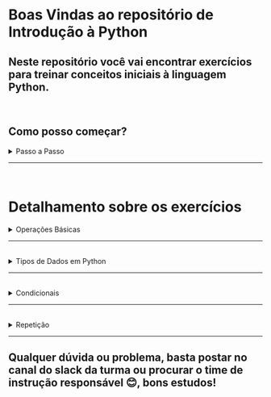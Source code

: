 # Boas Vindas ao repositório de Introdução à Python

## Neste repositório você vai encontrar exercícios para treinar conceitos iniciais à linguagem Python.

<br>

## Como posso começar?
<details>
<summary> Passo a Passo </summary>

1. Tenha o Python instalado em sua máquina ([guia aqui](https://app.betrybe.com/learn/course/5e938f69-6e32-43b3-9685-c936530fd326/module/f04cdb21-382e-4588-8950-3b1a29afd2dd/section/aa76abc8-b842-40d9-b5cc-baa960952129/lesson/3f79a20e-f527-4871-b69b-544310cfbda0 "Guia de configuração de ambiente Python")), caso tenha dúvidas sobre esse ponto, poste no canal da turma e o time responsável irá te ajudar aqui.

> Para nossos exercícios, você precisará dos itens [🐍 Python], [🚚 Pip] e [📚 Venv]

2. Clone este repositório

```bash
git clone git@github.com:tryber/introduction-to-python.git
```

4. Crie o ambiente virtual que será utilizado para instalar as dependências

```bash
python3 -m venv .venv
```

5. Ative o ambiente virtual que foi criado

```bash
source .venv/bin/activate
```

6. Instale os requerimentos deste repositório 

```bash
python3 -m pip install -r dev-requirements.txt
```

7. Execute todos os testes do repositório (note que, enquanto não houver implementação nas funções, os testes falharão!)

```bash
python3 -m pytest
```

8. Execute os testes de um arquivo específico (note que, enquanto não houver implementação nas funções, os testes falharão!)

```bash
python3 -m pytest tests/<caminho/para/o/arquivo/de/teste>
```

9. Execute apenas um teste específico de um arquivo específico (note que, enquanto não houver implementação nas funções, os testes falharão!)

```bash
python3 -m pytest tests/<caminho/para/o/arquivo/de/teste>::<nome_da_função_do_teste>
```

</details>

---

<br>


# Detalhamento sobre os exercícios

<details>

<summary> Operações Básicas </summary>
<br>

## Se quiser ler sobre esse tópico você pode acessar [esta página aqui](https://app.betrybe.com/learn/course/5e938f69-6e32-43b3-9685-c936530fd326/module/290e715d-73e3-4b2d-a3c7-4fe113474070/section/b436f9e0-dfde-4a16-9bad-82f0c559dd45/day/bee44ac6-0782-48cd-9ce8-1811980e558e/lesson/71641e4a-4804-43d0-b91c-b6c0c8724013)

### Os exercícios relacionados às operações básicas na linguagem `Python` estão localizados no arquivo `exercises/basic_operations.py` e o que se espera de cada um destes exercícios está detalhado abaixo:


<br>

1. A função abaixo deve receber dois números e retornar o valor correspondente à soma dos mesmos.

```python
def basic_sum(first_number, second_number):
    return 
```

2. A função abaixo deve receber dois números e retornar o valor correspondente à diferença do primeiro número em relação ao segundo.

```python
def basic_difference(first_number, second_number):
    return 
```

3. A função abaixo deve receber dois números e retornar o valor correspondente ao produto dos mesmos.

```python
def basic_product(first_number, second_number):
    return 
```

4. A função abaixo deve receber dois números e retornar o valor correspondente à divisão do primeiro com o segundo número.

```python
def basic_division(first_number, second_number):
    return 
```

5. A função abaixo deve receber dois números e retornar o valor correspondente à divisão inteira (quociente) do primeiro com o segundo número.

```python
def basic_integer_division(first_number, second_number):
    return 
```

6. A função abaixo deve receber dois números e retornar o valor correspondente ao resto da divisão entre o primeiro e o segundo número.

```python
def basic_remainder(first_number, second_number):
    return 
```

7. A função abaixo deve receber dois números e retornar o valor correspondente ao primeiro número elevado ao segundo.

```python
def basic_potentiation(first_number, second_number):
    return 
```

</details>

---

<br>
<details>

<summary> Tipos de Dados em Python </summary>
<br>


## Se quiser ler sobre esse tópico você pode acessar [esta página aqui](https://app.betrybe.com/learn/course/5e938f69-6e32-43b3-9685-c936530fd326/module/290e715d-73e3-4b2d-a3c7-4fe113474070/section/b436f9e0-dfde-4a16-9bad-82f0c559dd45/day/bee44ac6-0782-48cd-9ce8-1811980e558e/lesson/358c149a-b1cb-4c04-bb05-508f17e20b50)

### Os exercícios relacionados aos tipos de dados no `Python` estão localizados no arquivo `exercises/python_data_types.py` e o que se espera de cada um destes exercícios está detalhado abaixo:


<br>

1. A função abaixo deve verificar se o valor recebido como parâmetro é do tipo booleano.

```python
def is_bool(value):
    return 
```

2. A função abaixo deve verificar se o valor recebido como parâmetro é do tipo inteiro.

```python
def is_int(value):
    return 
```

3. A função abaixo deve verificar se o valor recebido como parâmetro é do tipo float.

```python
def is_float(value):
    return  
```

4. A função abaixo deve verificar se o valor recebido como parâmetro é do tipo string.

```python
def is_string(value):
    return 
```

5. A função abaixo deve verificar se o valor recebido como parâmetro é do tipo lista.

```python
def is_list(value):
    return 
```

6. A função abaixo deve verificar se o valor recebido como parâmetro é do tipo tupla.

```python
def is_tuple(value):
    return 
```

7. A função abaixo deve verificar se o valor recebido como parâmetro é do tipo conjunto.

```python
def is_set(value):
    return 
```

8. A função abaixo deve verificar se o valor recebido como parâmetro é do tipo dicionário.

```python
def is_dict(value):
    return 
```

9. A função abaixo recebe uma string genérica como parâmetro e deve retornar a mesma string, no entanto, todos os caracteres maiúsculos devem ser convertidos em minúsculos.

```python
def return_lower_case_string(word):
    return 
```

10. A função abaixo recebe um elemento e uma lista como parâmetros e deve retornar a mesma lista, mas agora contendo o elemento em sua última posição.

```python
def append_element_in_list(element, input_list):
    return 
```

11. A função abaixo recebe um elemento e uma lista como parâmetros e deve retornar a mesma lista, mas agora removendo o elemento passado como parâmetro.

```python
def remove_element_from_list(element, input_list):
    return 
```

12. A função abaixo recebe uma chave, um valor e um dicionário como parâmetros e deve retornar o mesmo dicionário contendo o novo par chave: valor.

```python
def create_new_key_value_in_dict(key, value, input_dict):
    return 
```

13. A função abaixo recebe uma chave e um dicionário como parâmetros e deve retornar o mesmo  dicionário, mas agora removendo a chave passada como parâmetro.

```python
def delete_key_from_dict(key, input_dict):
    return 
```

14. A função abaixo recebe um elemento e um conjunto como parâmetros e deve retornar o mesmo conjunto contendo o elemento.

```python
def add_element_to_set(element, input_set):
    return 
```

15. A função abaixo recebe um elemento e um conjunto como parâmetros e deve retornar o mesmo conjunto removendo o elemento passado como parâmetro

```python
def remove_element_from_set(element, input_set):
    return 
```


</details>

---

<br>
<details>

<summary> Condicionais </summary>
<br>


## Se quiser ler sobre esse tópico você pode acessar [esta página aqui](https://app.betrybe.com/learn/course/5e938f69-6e32-43b3-9685-c936530fd326/module/290e715d-73e3-4b2d-a3c7-4fe113474070/section/b436f9e0-dfde-4a16-9bad-82f0c559dd45/day/bee44ac6-0782-48cd-9ce8-1811980e558e/lesson/e26f6616-26e5-442c-b6f2-8cd7868035f1)

### Os exercícios relacionados às estruturas condicionais no `Python` estão localizados no arquivo `exercises/conditionals.py`. Pode ser que você encontre uma resolução para estes exercícios que não necessite de uma estrutura condicional `(ifs)`, contudo, para fins didáticos, recomenda-se sua utilização. O que se espera de cada um destes exercícios está detalhado abaixo:


<br> 

1. A função abaixo deve verificar se a string passada como parâmetro possui 4 ou mais caracteres, em caso positivo, deve retornar `True`, em caso negativo, retornar `False`.

```python
def check_if_word_has_4_or_more_letters(word):
    return 
```

2. A função abaixo recebe dois números como parâmetros e deve retornar aquele que é maior entre eles, em caso de igualdade, o retorno pode ser qualquer um dos dois.

```python
def check_what_number_is_greater(first_number, second_number):
    return 
```

3. A função abaixo deve verificar se o número recebido como parâmetro é par ou ímpar. Caso seja par, a função deve retornar `"even"`, caso seja ímpar, deve retornar `"odd"`.

```python
def check_if_number_is_odd_or_even(number):
    return 
```

4. A função abaixo recebe um elemento e uma lista como parâmetros e deve verificar se o elemento está contido na lista, em caso positivo, deve retornar `True`, em caso negativo, retornar `False`.

```python
def check_if_element_exists_in_list(element, input_list):
    return 
```

</details>

---

<br>
<details>

<summary> Repetição </summary>
<br>


## Se quiser ler sobre esse tópico você pode acessar [esta página aqui](https://app.betrybe.com/learn/course/5e938f69-6e32-43b3-9685-c936530fd326/module/290e715d-73e3-4b2d-a3c7-4fe113474070/section/b436f9e0-dfde-4a16-9bad-82f0c559dd45/day/bee44ac6-0782-48cd-9ce8-1811980e558e/lesson/f9dfc461-b7f6-40cb-881d-b18abe2880d3)

### Os exercícios relacionados às estruturas de repetição na linguagem `Python` estão localizados no arquivo `exercises/repetition.py`. Pode ser que você encontre uma resolução para estes exercícios que não necessite de uma estrutura de repetição `(for, while)`, contudo, para fins didáticos, recomenda-se sua utilização. O que se espera de cada um destes exercícios está detalhado abaixo:

<br>


1. A função abaixo recebe uma string como parâmetro e deve retornar uma lista contendo cada um dos caracteres da string. A ordem dos caracteres na lista deve ser a mesma ordem da string.

```python
def append_each_letter_of_the_word_in_a_list(word):
    return 
```

2. A função abaixo recebe uma string genérica que tem apenas uma letra maiúscula como parâmetro. A função deve retornar o número que corresponde ao índice (posição) da letra maiúscula na string.

```python
def return_index_of_the_uppercase_letter(word):
    return
```

3. A função abaixo recebe uma lista como parâmetro na qual apenas um de seus elementos é uma string. A função deve retornar esse elemento.

```python
def return_element_from_list_that_is_string(input_list):
    return 
```

</details>

---

## Qualquer dúvida ou problema, basta postar no canal do slack da turma ou procurar o time de instrução responsável 😊, bons estudos!
